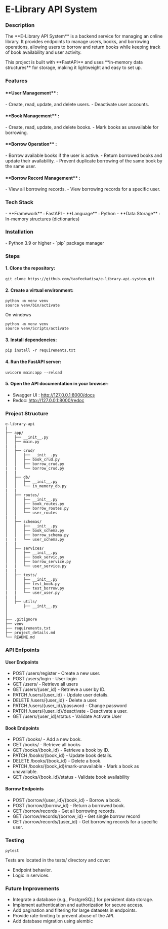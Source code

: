 <h1> E-Library API System </h1>

<h3> Description</h3>
<p>
The **E-Library API System** is a backend service for managing an online library. It provides endpoints to manage users, books, and borrowing operations, allowing users to borrow and return books while keeping track of book availability and user activity. 
</p>
<p>
This project is built with **FastAPI** and uses **in-memory data structures** for storage, making it lightweight and easy to set up.
</p>

<h3> Features </h3>

<h4> **User Management** : </h4>
- Create, read, update, and delete users.
- Deactivate user accounts.

<h4> **Book Management** : </h4>
- Create, read, update, and delete books.
- Mark books as unavailable for borrowing.

<h4> **Borrow Operation** : </h4>
- Borrow available books if the user is active.
- Return borrowed books and update their availability.
- Prevent duplicate borrowing of the same book by the same user.

<h4> **Borrow Record Management** : </h4>
- View all borrowing records.
- View borrowing records for a specific user.

<h3> Tech Stack </h3>
- **Framework** : FastAPI
- **Language** : Python
- **Data Storage** : In-memory structures (dictionaries)

<h3> Installation </h3>
- Python 3.9 or higher
- `pip` package manager

<h3> Steps </h3>

<h4> 1. Clone the repository: </h4>

```
git clone https://github.com/taofeekadisa/e-library-api-system.git

```

<h4> 2. Create a virtual environment: </h4>

```
python -m venv venv
source venv/bin/activate  

```
On windows
```
python -m venv venv
source venv/Scripts/activate

```

<h4> 3. Install dependencies: </h4>

```
pip install -r requirements.txt 

```
<h4> 4. Run the FastAPI server: </h4>

```
uvicorn main:app --reload

```

<h4> 5. Open the API documentation in your browser: </h4>

- Swagger UI : http://127.0.0.1:8000/docs
- Redoc: http://127.0.0.1:8000/redoc

<h3> Project Structure </h3>

```
e-library-api
|
├── app/
│   ├── __init__.py
│   ├── main.py
|   |
│   ├── crud/
│   │   ├── __init__.py
│   │   ├── book_crud.py
│   │   ├── borrow_crud.py
|   |   └── borrow_crud.py
|   |
│   ├── db/
│   │   ├── __init__.py
│   │   └── in_memory_db.py  
|   |
│   ├── routes/
│   │   ├── __init__.py
│   │   ├── book_routes.py
│   │   ├── borrow_routes.py
│   │   └── user_routes 
|   |
│   ├── schemas/
│   │   ├── __init__.py
│   │   ├── book_schema.py
│   │   ├── borrow_schema.py
|   |   └── user_schema.py
|   |
│   ├── services/
│   │   ├── __init__.py
│   │   ├── book_servic.py
│   │   ├── borrow_service.py
|   |   └── user_service.py
|   |
│   ├── tests/
│   │   ├── __init__.py
│   │   ├── test_book.py
│   │   ├── test_borrow.py
|   |   └── user_user.py
|   |
│   ├── utils/
│       ├── __init__.py
│
│
├── .gitignore
├── venv
├── requirements.txt
├── project_details.md
└── README.md          

```

<h3> API Enfpoints </h3>

<h4> User Endpoints </h4>

- POST /users/register - Create a new user.
- POST /users/login - User login
- GET /users/ - Retrieve all users
- GET /users/{user_id} - Retrieve a user by ID.
- PATCH /users/{user_id} - Update user details.
- DELETE /users/{user_id} - Delete a user.
- PATCH /users/{user_id}/password - Change password
- PATCH /users/{user_id}/deactivate - Deactivate a user.
- GET /users/{user_id}/status - Validate Activate User

<h4> Book Endpoints </h4>

- POST /books/ - Add a new book.
- GET /books/ - Retrieve all books
- GET /books/{book_id} - Retrieve a book by ID.
- PATCH /books/{book_id} - Update book details.
- DELETE /books/{book_id} - Delete a book.
- PATCH /books/{book_id}/mark-unavailable - Mark a book as unavailable.
- GET /books/{book_id}/status - Validate book availability

<h4> Borrow Endpoints </h4>

- POST /borrow/{user_id}/{book_id} - Borrow a book.
- POST /borrow/{borrow_id} - Return a borrowed book.
- GET /borrow/records - Get all borrowing records.
- GET /borrow/records/{borrow_id} - Get single borrow record
- GET /borrow/records/{user_id} - Get borrowing records for a specific user.

<h3> Testing </h3>

```
pytest

```
Tests are located in the tests/ directory and cover:

- Endpoint behavior.
- Logic in services.

<h3> Future Improvements</h3>

- Integrate a database (e.g., PostgreSQL) for persistent data storage.
- Implement authentication and authorization for secure access.
- Add pagination and filtering for large datasets in endpoints.
- Provide rate-limiting to prevent abuse of the API.
- Add database migration using alembic